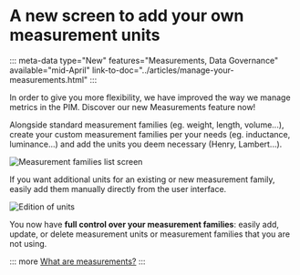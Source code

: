 # A new screen to add your own measurement units
::: meta-data type="New" features="Measurements, Data Governance" available="mid-April" link-to-doc="../articles/manage-your-measurements.html"
:::

In order to give you more flexibility, we have improved the way we manage metrics in the PIM. Discover our new Measurements feature now!

Alongside standard measurement families (eg. weight, length, volume...), create your custom measurement families per your needs (eg. inductance, luminance...) and add the units you deem necessary (Henry, Lambert...).

![Measurement families list screen](../img/Settings_Measurement_Families-updates.png)

If you want additional units for an existing or new measurement family, easily add them manually directly from the user interface.

![Edition of units](../img/Settings_Measurement_Families_Edit_Unit-updates.png)

You now have **full control over your measurement families**: easily add, update, or delete measurement units or measurement families that you are not using.

::: more
[What are measurements?](../articles/what-about-measurements.html)
:::
